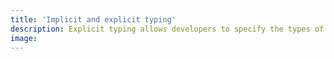 ```yaml
---
title: 'Implicit and explicit typing'
description: Explicit typing allows developers to specify the types of variables, function parameters, and return values explicitly. This clarity aids in understanding the expected data types and promotes data separation. Type inference, on the other hand, automatically infers types based on assigned values, reducing the need for explicit annotations and making the code more concise.<br><br>Java and Ballerina both support explicit typing and type inference. 
image: 
---
```

